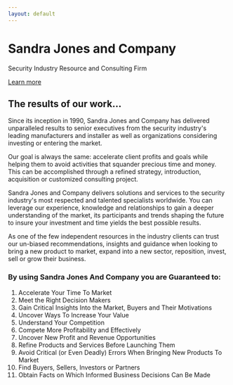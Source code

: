 ```yaml
--- 
layout: default 
---
```


<div class="header-container jumbotron">
    <div class="container">
        <h1>Sandra Jones and Company</h1>
        <p>Security Industry Resource and Consulting Firm</p>
        <p><a class="btn btn-primary btn-lg" href="{{ " /about/home/ " | prepend: site.baseurl }}" role="button">Learn more</a></p>
    </div>
</div>


<div class="container">
    <div class="row">
        <div class="col-md-6">
            <h2 class="header-light regular-pad">The results of our work...</h2>
                <p>Since its inception in 1990, Sandra Jones and Company has delivered unparalleled results to senior executives from the security industry's leading manufacturers and installer as well as organizations considering investing or entering the market. </p>
                <p>Our goal is always the same: accelerate client profits and goals while helping them to avoid activities that squander precious time and money. This can be accomplished through a refined strategy, introduction, acquisition or customized consulting project.</p>
                <p>Sandra Jones and Company delivers solutions and services to the security industry's most respected and talented specialists worldwide. You can leverage our experience, knowledge and relationships to gain a deeper understanding of the market, its participants and trends shaping the future to insure your investment and time yields the best possible results. </p>
                <p>As one of the few independent resources in the industry clients can trust our un-biased recommendations, insights and guidance when looking to bring a new product to market, expand into a new sector, reposition, invest, sell or grow their business. </p>
        </div>
        <div class="col-md-6">
            <h3>By using Sandra Jones And Company you are Guaranteed to:</h3>
                <ol type="1">
                    <li>Accelerate Your Time To Market</li>
                    <li>Meet the Right Decision Makers</li>
                    <li>Gain Critical Insights Into the Market, Buyers and Their Motivations</li>
                    <li>Uncover Ways To Increase Your Value</li>
                    <li>Understand Your Competition</li>
                    <li>Compete More Profitability and Effectively</li>
                    <li>Uncover New Profit and Revenue Opportunities</li>
                    <li>Refine Products and Services Before Launching Them</li>
                    <li>Avoid Critical (or Even Deadly) Errors When Bringing New Products To Market</li>
                    <li>Find Buyers, Sellers, Investors or Partners</li>
                    <li>Obtain Facts on Which Informed Business Decisions Can Be Made</li>
                </ol>    
        </div>
    </div>
    <!-- <hr>
    <div class="row">
        <div class="col-sm-4">
            <h1 class="text-center"><i class="fa fa-pencil" aria-hidden="true"></i></h1>
            <h3 class="text-center">Easy to install and publish</h3>
            <p>Get started by cloning source into GitHub account of your project. Thanks to <a href="https://pages.github.com">GitHub Pages</a>, it will be automatically compiled and published under your project's subdomain on `github.io`.
            </p>
        </div>
        <div class="col-sm-4">
            <h1 class="text-center"><i class="fa fa-cogs" aria-hidden="true"></i></h1>
            <h3 class="text-center">Modular Styling and Templating</h3>
            <p>This template uses <a href="https://github.com/twbs/bootstrap-sass">bootstrap-sass</a> along with <a href="https://bootswatch.com/">Bootwatch themes</a>. You can change the theme or write your custom by overwriting bootstrap sass variables
                for a different color set, font options, etc.</p>
        </div>
        <div class="col-sm-4">
            <h1 class="text-center"><i class="fa fa-code-fork" aria-hidden="true"></i></h1>
            <h3 class="text-center">Git-based source control</h3>
            <p>Leverage from Git version control system by maintaining your documentation along with the source code; publish the page when you merge to the master branch.</p>
        </div>
    </div> -->


</div>